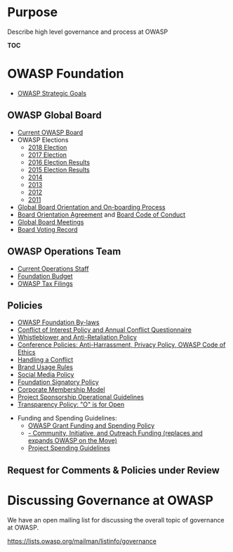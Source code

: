 # Purpose

Describe high level governance and process at OWASP

__TOC__

# OWASP Foundation

  - [OWASP Strategic Goals](OWASP_Strategic_Goals "wikilink")

## OWASP Global Board

  - [Current OWASP
    Board](https://www.owasp.org/index.php/About_OWASP#2016_Global_Board_Members)
  - OWASP Elections
      - [2018
        Election](2018_Global_Board_of_Directors_Election "wikilink")
      - [2017
        Election](2017_Global_Board_of_Directors_Election "wikilink")
      - [2016 Election
        Results](2016_Global_Board_of_Directors_Election "wikilink")
      - [2015 Election Results](2015_Board_Elections "wikilink")
      - [2014](2014_Board_Elections "wikilink")
      - [2013](2013_Board_Elections "wikilink")
      - [2012](Membership/2012_Election "wikilink")
      - [2011](Membership/2011Election "wikilink")
  - [Global Board Orientation and On-boarding
    Process](Governance/Board_Orientation "wikilink")
  - [Board Orientation
    Agreement](Governance/Board_Commitment_Agreement "wikilink") and
    [Board Code of Conduct](Governance/Board_Code_of_Conduct "wikilink")
  - [Global Board Meetings](OWASP_Board_Meetings "wikilink")
  - [Board Voting Record](OWASP_Board_Votes "wikilink")

## OWASP Operations Team

  - [Current Operations
    Staff](https://www.owasp.org/index.php/About_The_Open_Web_Application_Security_Project#Employees_and_Contractors_of_the_OWASP_Foundation)
  - [Foundation
    Budget](https://www.owasp.org/index.php/About_The_Open_Web_Application_Security_Project#Budgets)
  - [OWASP Tax
    Filings](https://www.owasp.org/index.php/About_The_Open_Web_Application_Security_Project#Tax_Filings)

## Policies

  - [OWASP Foundation
    By-laws](https://www.owasp.org/index.php/OWASP_Foundation_ByLaws)
  - [Conflict of Interest Policy and Annual Conflict
    Questionnaire](https://www.owasp.org/index.php/Governance/Conflict_of_Interest_Policy)
  - [Whistleblower and Anti-Retaliation
    Policy](https://www.owasp.org/index.php/Governance/Whistleblower_Policy)
  - [Conference Policies: Anti-Harrassment, Privacy Policy, OWASP Code
    of
    Ethics](https://www.owasp.org/index.php/Governance/Conference_Policies)
  - [Handling a
    Conflict](https://www.owasp.org/index.php/Governance/ConflictHandling)
  - [Brand Usage
    Rules](https://www.owasp.org/index.php/OWASP_brand_usage_rules)
  - [Social Media
    Policy](https://www.owasp.org/index.php/Governance/Social_Media_Policy)
  - [Foundation Signatory
    Policy](https://www.owasp.org/index.php/Governance/Signatory_Policy)
  - [Corporate Membership
    Model](https://owasp.org/index.php/Governance/CorporateSponsorship)
  - [Project Sponsorship Operational
    Guidelines](https://docs.google.com/document/d/1ADEy8NhgIqi5vyV0JSvOfeIqfIRQSzlOCLCmhEuPAWA/edit?usp=sharing)
  - [Transparency Policy: "O" is for
    Open](https://www.owasp.org/index.php/Transparency_Policy)

<!-- end list -->

  - Funding and Spending Guidelines:
      - [OWASP Grant Funding and Spending
        Policy](https://docs.google.com/a/owasp.org/document/d/1yX68nS20qj7QNTcDkKCD3hSfFEbJaBKjoWjc2wF_aLA/edit)
      - [- Community, Initiative, and Outreach Funding (replaces and
        expands OWASP on the
        Move)](https://www.owasp.org/index.php/Funding)
      - [Project Spending
        Guidelines](https://docs.google.com/document/d/15XuKIezpBpNH4BQYwSJ8i9125ga8IBE0IpvkO14RukI/edit?usp=sharing)

## Request for Comments & Policies under Review

# Discussing Governance at OWASP

We have an open mailing list for discussing the overall topic of
governance at OWASP.

<https://lists.owasp.org/mailman/listinfo/governance>